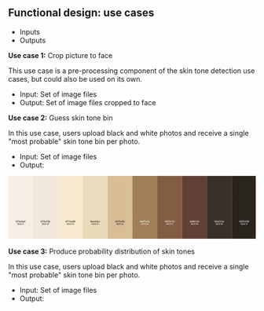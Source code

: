 ## Functional design: use cases

* Inputs
* Outputs

**Use case 1:** Crop picture to face

This use case is a pre-processing component of the skin tone detection use cases, but could also be used on its own. 
* Input: Set of image files
* Output: Set of image files cropped to face

**Use case 2:** Guess skin tone bin

In this use case, users upload black and white photos and receive a single "most probable" skin tone bin per photo. 
* Input: Set of image files
* Output: 

![Monk scale of skin tones](monkscale.png)

**Use case 3:** Produce probability distribution of skin tones 

In this use case, users upload black and white photos and receive a single "most probable" skin tone bin per photo. 
* Input: Set of image files
* Output: 
